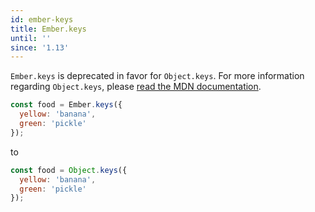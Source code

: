 ```yaml
---
id: ember-keys
title: Ember.keys
until: ''
since: '1.13'
---
```


`Ember.keys` is deprecated in favor for `Object.keys`. For more information
regarding `Object.keys`, please
[read the MDN documentation](https://developer.mozilla.org/en-US/docs/Web/JavaScript/Reference/Global_Objects/Object/keys).

```javascript
const food = Ember.keys({
  yellow: 'banana',
  green: 'pickle'
});
```

to

```javascript
const food = Object.keys({
  yellow: 'banana',
  green: 'pickle'
});
```